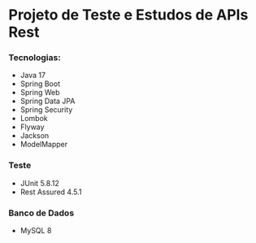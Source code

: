 # Projeto de Teste e Estudos de APIs Rest

### Tecnologias: 
- Java 17 
- Spring Boot
- Spring Web
- Spring Data JPA
- Spring Security
- Lombok
- Flyway
- Jackson
- ModelMapper

### Teste
- JUnit 5.8.12
- Rest Assured 4.5.1

### Banco de Dados
- MySQL 8

